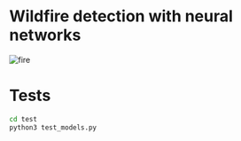 # Wildfire detection with neural networks

![fire](docs/fire.gif)


# Tests
```bash
cd test
python3 test_models.py
```